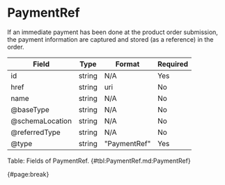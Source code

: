 <!--
    ATTENTION: This file was generated via gradle!
               Do NOT manually edit this file! Any such changes will be overwritten!
-->

# PaymentRef

If an immediate payment has been done at the product order submission, the payment information are captured and stored (as a reference) in the order.

| Field | Type | Format | Required |
| ------- | ------- | ------- | --- |
| id | string | N/A | Yes |
| href | string | uri | No |
| name | string | N/A | No |
| @baseType | string | N/A | No |
| @schemaLocation | string | N/A | No |
| @referredType | string | N/A | No |
| @type | string | "PaymentRef" | Yes |

Table: Fields of PaymentRef. {#tbl:PaymentRef.md:PaymentRef}

{#page:break}
